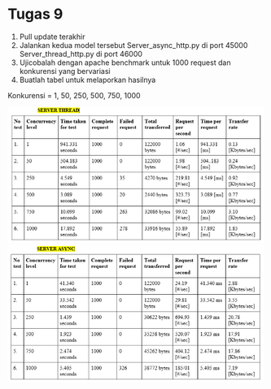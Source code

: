 # Tugas 9

1. Pull update terakhir
2. Jalankan kedua model tersebut
   Server_async_http.py di port 45000
   Server_thread_http.py di port 46000
5. Ujicobalah dengan apache benchmark untuk 1000 request dan konkurensi yang bervariasi
6. Buatlah tabel untuk melaporkan hasilnya

Konkurensi = 1, 50, 250, 500, 750, 1000

<img src="https://github.com/atikakiki/PROGJAR_05111740000015/blob/master/tugas9/SS/server_thread_table.PNG"></img>
<img src="https://github.com/atikakiki/PROGJAR_05111740000015/blob/master/tugas9/SS/server_async_table.PNG"></img>
